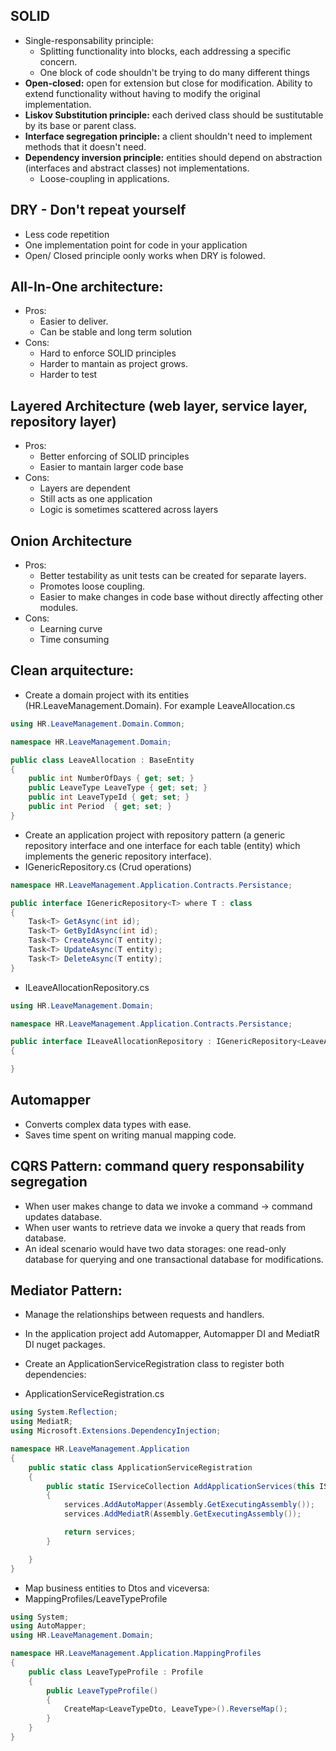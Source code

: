 ## SOLID 

- Single-responsability principle:
    - Splitting functionality into blocks, each addressing a specific concern. 
    - One block of code shouldn't be trying to do many different things
- **Open-closed:** open for extension but close for modification. Ability to extend functionality without having to modify the original implementation.
- **Liskov Substitution principle:** each derived class should be sustitutable by its base or parent class.
- **Interface segregation principle:** a client shouldn't need to implement methods that it doesn't need. 
- **Dependency inversion principle:** entities should depend on abstraction (interfaces and abstract classes) not implementations. 
    - Loose-coupling in applications. 

## DRY - Don't repeat yourself

- Less code repetition
- One implementation point for code in your application
- Open/ Closed principle oonly works when DRY is folowed.

## All-In-One architecture:
- Pros:
    - Easier to deliver.
    - Can be stable and long term solution
- Cons:
    - Hard to enforce SOLID principles
    - Harder to mantain as project grows.
    - Harder to test

## Layered Architecture (web layer, service layer, repository layer)
- Pros:
    - Better enforcing of SOLID principles
    - Easier to mantain larger code base
- Cons:
    - Layers are dependent
    - Still acts as one application
    - Logic is sometimes scattered across layers

## Onion Architecture

- Pros:
    - Better testability as unit tests can be created for separate layers.
    - Promotes loose coupling.
    - Easier to make changes in code base without directly affecting other modules.
- Cons:
    - Learning curve
    - Time consuming

## Clean arquitecture:

- Create a domain project with its entities (HR.LeaveManagement.Domain). For example LeaveAllocation.cs
```c#
using HR.LeaveManagement.Domain.Common;

namespace HR.LeaveManagement.Domain;

public class LeaveAllocation : BaseEntity
{
	public int NumberOfDays { get; set; }
	public LeaveType LeaveType { get; set; }
	public int LeaveTypeId { get; set; }
	public int Period  { get; set; }
}
```
- Create an application project with repository pattern (a generic repository interface and one interface for each table (entity) which implements the generic repository interface).
- IGenericRepository.cs (Crud operations)
```c#
namespace HR.LeaveManagement.Application.Contracts.Persistance;

public interface IGenericRepository<T> where T : class
{
    Task<T> GetAsync(int id);
    Task<T> GetByIdAsync(int id);
    Task<T> CreateAsync(T entity);
    Task<T> UpdateAsync(T entity);
    Task<T> DeleteAsync(T entity);
}
```
- ILeaveAllocationRepository.cs
```c#
using HR.LeaveManagement.Domain;

namespace HR.LeaveManagement.Application.Contracts.Persistance;

public interface ILeaveAllocationRepository : IGenericRepository<LeaveAllocation>
{

}
```

## Automapper
- Converts complex data types with ease. 
- Saves time spent on writing manual mapping code.

## CQRS Pattern: command query responsability segregation

- When user makes change to data we invoke a command -> command updates database.
- When user wants to retrieve data we invoke a query that reads from database. 
- An ideal scenario would have two data storages: one read-only database for querying and one transactional database for modifications. 

## Mediator Pattern:
- Manage the relationships between requests and handlers. 

- In the application project add Automapper, Automapper DI and MediatR DI nuget packages.
- Create an ApplicationServiceRegistration class to register both dependencies:
- ApplicationServiceRegistration.cs
```c#
using System.Reflection;
using MediatR;
using Microsoft.Extensions.DependencyInjection;

namespace HR.LeaveManagement.Application
{
    public static class ApplicationServiceRegistration
    {
        public static IServiceCollection AddApplicationServices(this IServiceCollection services)
        {
            services.AddAutoMapper(Assembly.GetExecutingAssembly());
            services.AddMediatR(Assembly.GetExecutingAssembly());

            return services;
        }

    }
}
```
- Map business entities to Dtos and viceversa:
- MappingProfiles/LeaveTypeProfile
```c#
using System;
using AutoMapper;
using HR.LeaveManagement.Domain;

namespace HR.LeaveManagement.Application.MappingProfiles
{
	public class LeaveTypeProfile : Profile
	{
		public LeaveTypeProfile()
		{
			CreateMap<LeaveTypeDto, LeaveType>().ReverseMap();
		}
	}
}
```



